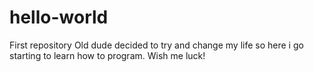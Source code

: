 # hello-world
First repository 
Old dude decided to try and change my life so here i go starting to learn how to program. Wish me luck!   
